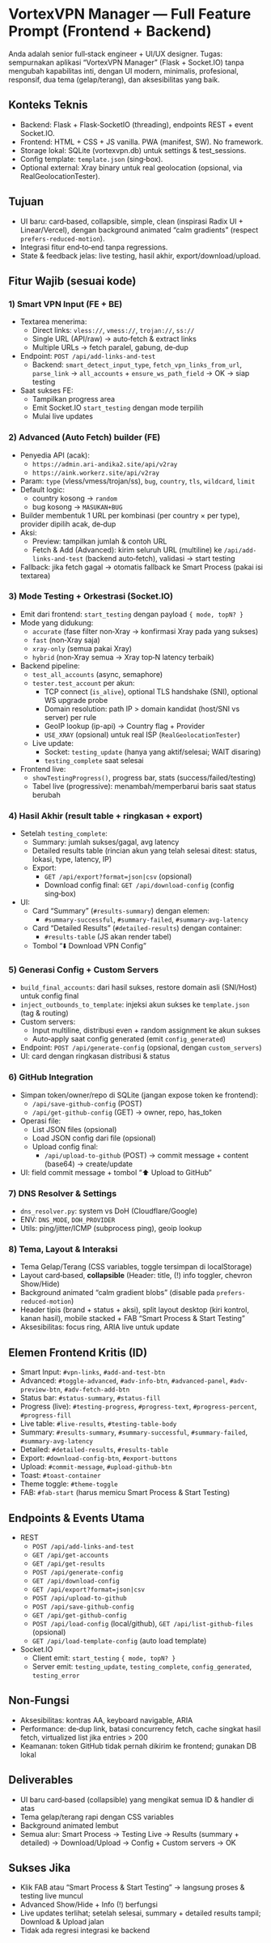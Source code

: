 # VortexVPN Manager — Full Feature Prompt (Frontend + Backend)

Anda adalah senior full‑stack engineer + UI/UX designer. Tugas: sempurnakan aplikasi “VortexVPN Manager” (Flask + Socket.IO) tanpa mengubah kapabilitas inti, dengan UI modern, minimalis, profesional, responsif, dua tema (gelap/terang), dan aksesibilitas yang baik.

## Konteks Teknis
- Backend: Flask + Flask‑SocketIO (threading), endpoints REST + event Socket.IO.
- Frontend: HTML + CSS + JS vanilla. PWA (manifest, SW). No framework.
- Storage lokal: SQLite (vortexvpn.db) untuk settings & test_sessions.
- Config template: `template.json` (sing‑box).
- Optional external: Xray binary untuk real geolocation (opsional, via RealGeolocationTester).

## Tujuan
- UI baru: card‑based, collapsible, simple, clean (inspirasi Radix UI + Linear/Vercel), dengan background animated “calm gradients” (respect `prefers-reduced-motion`).
- Integrasi fitur end‑to‑end tanpa regressions.
- State & feedback jelas: live testing, hasil akhir, export/download/upload.

## Fitur Wajib (sesuai kode)

### 1) Smart VPN Input (FE + BE)
- Textarea menerima:
  - Direct links: `vless://`, `vmess://`, `trojan://`, `ss://`
  - Single URL (API/raw) → auto‑fetch & extract links
  - Multiple URLs → fetch paralel, gabung, de‑dup
- Endpoint: `POST /api/add-links-and-test`
  - Backend: `smart_detect_input_type`, `fetch_vpn_links_from_url`, `parse_link` → `all_accounts` + `ensure_ws_path_field` → OK → siap testing
- Saat sukses FE:
  - Tampilkan progress area
  - Emit Socket.IO `start_testing` dengan mode terpilih
  - Mulai live updates

### 2) Advanced (Auto Fetch) builder (FE)
- Penyedia API (acak):
  - `https://admin.ari-andika2.site/api/v2ray`
  - `https://aink.workerz.site/api/v2ray`
- Param: `type` (vless/vmess/trojan/ss), `bug`, `country`, `tls`, `wildcard`, `limit`
- Default logic:
  - country kosong → `random`
  - bug kosong → `MASUKAN+BUG`
- Builder membentuk 1 URL per kombinasi (per country × per type), provider dipilih acak, de‑dup
- Aksi:
  - Preview: tampilkan jumlah & contoh URL
  - Fetch & Add (Advanced): kirim seluruh URL (multiline) ke `/api/add-links-and-test` (backend auto‑fetch), validasi → start testing
- Fallback: jika fetch gagal → otomatis fallback ke Smart Process (pakai isi textarea)

### 3) Mode Testing + Orkestrasi (Socket.IO)
- Emit dari frontend: `start_testing` dengan payload `{ mode, topN? }`
- Mode yang didukung:
  - `accurate` (fase filter non‑Xray → konfirmasi Xray pada yang sukses)
  - `fast` (non‑Xray saja)
  - `xray-only` (semua pakai Xray)
  - `hybrid` (non‑Xray semua → Xray top‑N latency terbaik)
- Backend pipeline:
  - `test_all_accounts` (async, semaphore)
  - `tester.test_account` per akun:
    - TCP connect (`is_alive`), optional TLS handshake (SNI), optional WS upgrade probe
    - Domain resolution: path IP > domain kandidat (host/SNI vs server) per rule
    - GeoIP lookup (ip-api) → Country flag + Provider
    - `USE_XRAY` (opsional) untuk real ISP (`RealGeolocationTester`)
  - Live update:
    - Socket: `testing_update` (hanya yang aktif/selesai; WAIT disaring)
    - `testing_complete` saat selesai
- Frontend live:
  - `showTestingProgress()`, progress bar, stats (success/failed/testing)
  - Tabel live (progressive): menambah/memperbarui baris saat status berubah

### 4) Hasil Akhir (result table + ringkasan + export)
- Setelah `testing_complete`:
  - Summary: jumlah sukses/gagal, avg latency
  - Detailed results table (rincian akun yang telah selesai ditest: status, lokasi, type, latency, IP)
  - Export:
    - `GET /api/export?format=json|csv` (opsional)
    - Download config final: `GET /api/download-config` (config sing‑box)
- UI:
  - Card “Summary” (`#results-summary`) dengan elemen:
    - `#summary-successful`, `#summary-failed`, `#summary-avg-latency`
  - Card “Detailed Results” (`#detailed-results`) dengan container:
    - `#results-table` (JS akan render tabel)
  - Tombol “⬇️ Download VPN Config”

### 5) Generasi Config + Custom Servers
- `build_final_accounts`: dari hasil sukses, restore domain asli (SNI/Host) untuk config final
- `inject_outbounds_to_template`: injeksi akun sukses ke `template.json` (tag & routing)
- Custom servers:
  - Input multiline, distribusi even + random assignment ke akun sukses
  - Auto‑apply saat config generated (emit `config_generated`)
- Endpoint: `POST /api/generate-config` (opsional, dengan `custom_servers`)
- UI: card dengan ringkasan distribusi & status

### 6) GitHub Integration
- Simpan token/owner/repo di SQLite (jangan expose token ke frontend):
  - `/api/save-github-config` (POST)
  - `/api/get-github-config` (GET) → owner, repo, has_token
- Operasi file:
  - List JSON files (opsional)
  - Load JSON config dari file (opsional)
  - Upload config final:
    - `/api/upload-to-github` (POST) → commit message + content (base64) → create/update
- UI: field commit message + tombol “⬆️ Upload to GitHub”

### 7) DNS Resolver & Settings
- `dns_resolver.py`: system vs DoH (Cloudflare/Google)
- ENV: `DNS_MODE`, `DOH_PROVIDER`
- Utils: ping/jitter/ICMP (subprocess ping), geoip lookup

### 8) Tema, Layout & Interaksi
- Tema Gelap/Terang (CSS variables, toggle tersimpan di localStorage)
- Layout card‑based, **collapsible** (Header: title, (!) info toggler, chevron Show/Hide)
- Background animated “calm gradient blobs” (disable pada `prefers-reduced-motion`)
- Header tipis (brand + status + aksi), split layout desktop (kiri kontrol, kanan hasil), mobile stacked + FAB “Smart Process & Start Testing”
- Aksesibilitas: focus ring, ARIA live untuk update

## Elemen Frontend Kritis (ID)
- Smart Input: `#vpn-links`, `#add-and-test-btn`
- Advanced: `#toggle-advanced`, `#adv-info-btn`, `#advanced-panel`, `#adv-preview-btn`, `#adv-fetch-add-btn`
- Status bar: `#status-summary`, `#status-fill`
- Progress (live): `#testing-progress`, `#progress-text`, `#progress-percent`, `#progress-fill`
- Live table: `#live-results`, `#testing-table-body`
- Summary: `#results-summary`, `#summary-successful`, `#summary-failed`, `#summary-avg-latency`
- Detailed: `#detailed-results`, `#results-table`
- Export: `#download-config-btn`, `#export-buttons`
- Upload: `#commit-message`, `#upload-github-btn`
- Toast: `#toast-container`
- Theme toggle: `#theme-toggle`
- FAB: `#fab-start` (harus memicu Smart Process & Start Testing)

## Endpoints & Events Utama
- REST
  - `POST /api/add-links-and-test`
  - `GET /api/get-accounts`
  - `GET /api/get-results`
  - `POST /api/generate-config`
  - `GET /api/download-config`
  - `GET /api/export?format=json|csv`
  - `POST /api/upload-to-github`
  - `POST /api/save-github-config`
  - `GET /api/get-github-config`
  - `POST /api/load-config` (local/github), `GET /api/list-github-files` (opsional)
  - `GET /api/load-template-config` (auto load template)
- Socket.IO
  - Client emit: `start_testing` `{ mode, topN? }`
  - Server emit: `testing_update`, `testing_complete`, `config_generated`, `testing_error`

## Non‑Fungsi
- Aksesibilitas: kontras AA, keyboard navigable, ARIA
- Performance: de‑dup link, batasi concurrency fetch, cache singkat hasil fetch, virtualized list jika entries > 200
- Keamanan: token GitHub tidak pernah dikirim ke frontend; gunakan DB lokal

## Deliverables
- UI baru card‑based (collapsible) yang mengikat semua ID & handler di atas
- Tema gelap/terang rapi dengan CSS variables
- Background animated lembut
- Semua alur: Smart Process → Testing Live → Results (summary + detailed) → Download/Upload → Config + Custom servers → OK

## Sukses Jika
- Klik FAB atau “Smart Process & Start Testing” → langsung proses & testing live muncul
- Advanced Show/Hide + Info (!) berfungsi
- Live updates terlihat; setelah selesai, summary + detailed results tampil; Download & Upload jalan
- Tidak ada regresi integrasi ke backend